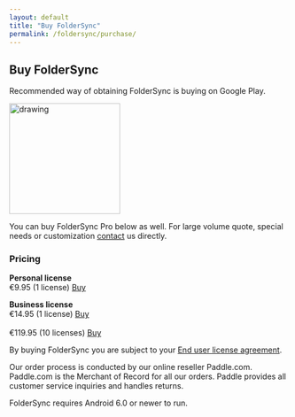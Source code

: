 ```yaml
---
layout: default
title: "Buy FolderSync"
permalink: /foldersync/purchase/
---
```


## Buy FolderSync

Recommended way of obtaining FolderSync is buying on Google Play.

<a href="https://play.google.com/store/apps/details?id=dk.tacit.android.foldersync.full"><img src="../../assets/img/android_app_on_play_logo_large.png" alt="drawing" style="width:200px;"/></a>

You can buy FolderSync Pro below as well. For large volume quote, special needs or customization [contact](/contact) us directly.

### Pricing

**Personal license**
 <br/>€9.95 (1 license) <a href="#!" class="paddle_button" data-product="529456">Buy</a> 

**Business license**
<br/>€14.95 (1 license) <a href="#!" class="paddle_button" data-product="529458">Buy</a>
<br/><br/>€119.95 (10 licenses) <a href="#!" class="paddle_button" data-product="529459">Buy</a>

By buying FolderSync you are subject to your [End user license agreement](/foldersync/eula).

Our order process is conducted by our online reseller Paddle.com. Paddle.com is the Merchant of Record for all our orders. Paddle provides all customer service inquiries and handles returns.

FolderSync requires Android 6.0 or newer to run.
